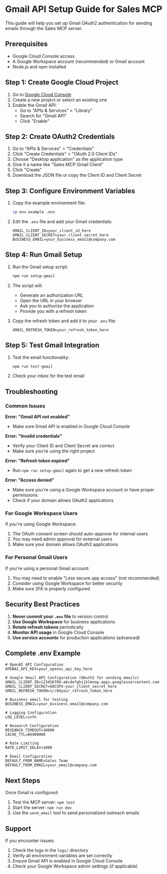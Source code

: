 # Gmail API Setup Guide for Sales MCP

This guide will help you set up Gmail OAuth2 authentication for sending emails through the Sales MCP server.

## Prerequisites

- Google Cloud Console access
- A Google Workspace account (recommended) or Gmail account
- Node.js and npm installed

## Step 1: Create Google Cloud Project

1. Go to [Google Cloud Console](https://console.cloud.google.com/)
2. Create a new project or select an existing one
3. Enable the Gmail API:
   - Go to "APIs & Services" > "Library"
   - Search for "Gmail API"
   - Click "Enable"

## Step 2: Create OAuth2 Credentials

1. Go to "APIs & Services" > "Credentials"
2. Click "Create Credentials" > "OAuth 2.0 Client IDs"
3. Choose "Desktop application" as the application type
4. Give it a name like "Sales MCP Gmail Client"
5. Click "Create"
6. Download the JSON file or copy the Client ID and Client Secret

## Step 3: Configure Environment Variables

1. Copy the example environment file:
   ```bash
   cp env.example .env
   ```

2. Edit the `.env` file and add your Gmail credentials:
   ```env
   GMAIL_CLIENT_ID=your_client_id_here
   GMAIL_CLIENT_SECRET=your_client_secret_here
   BUSINESS_EMAIL=your_business_email@company.com
   ```

## Step 4: Run Gmail Setup

1. Run the Gmail setup script:
   ```bash
   npm run setup-gmail
   ```

2. The script will:
   - Generate an authorization URL
   - Open the URL in your browser
   - Ask you to authorize the application
   - Provide you with a refresh token

3. Copy the refresh token and add it to your `.env` file:
   ```env
   GMAIL_REFRESH_TOKEN=your_refresh_token_here
   ```

## Step 5: Test Gmail Integration

1. Test the email functionality:
   ```bash
   npm run test-gmail
   ```

2. Check your inbox for the test email

## Troubleshooting

### Common Issues

**Error: "Gmail API not enabled"**
- Make sure Gmail API is enabled in Google Cloud Console

**Error: "Invalid credentials"**
- Verify your Client ID and Client Secret are correct
- Make sure you're using the right project

**Error: "Refresh token expired"**
- Run `npm run setup-gmail` again to get a new refresh token

**Error: "Access denied"**
- Make sure you're using a Google Workspace account or have proper permissions
- Check if your domain allows OAuth2 applications

### For Google Workspace Users

If you're using Google Workspace:
1. The OAuth consent screen should auto-approve for internal users
2. You may need admin approval for external users
3. Make sure your domain allows OAuth2 applications

### For Personal Gmail Users

If you're using a personal Gmail account:
1. You may need to enable "Less secure app access" (not recommended)
2. Consider using Google Workspace for better security
3. Make sure 2FA is properly configured

## Security Best Practices

1. **Never commit your `.env` file** to version control
2. **Use Google Workspace** for business applications
3. **Rotate refresh tokens** periodically
4. **Monitor API usage** in Google Cloud Console
5. **Use service accounts** for production applications (advanced)

## Complete .env Example

```env
# OpenAI API Configuration
OPENAI_API_KEY=your_openai_api_key_here

# Google Gmail API Configuration (OAuth2 for sending emails)
GMAIL_CLIENT_ID=123456789-abcdefghijklmnop.apps.googleusercontent.com
GMAIL_CLIENT_SECRET=GOCSPX-your_client_secret_here
GMAIL_REFRESH_TOKEN=1//04your_refresh_token_here

# Business email for testing
BUSINESS_EMAIL=your_business_email@company.com

# Logging Configuration
LOG_LEVEL=info

# Research Configuration
RESEARCH_TIMEOUT=10000
CACHE_TTL=86400000

# Rate Limiting
RATE_LIMIT_DELAY=1000

# Email Configuration
DEFAULT_FROM_NAME=Sales Team
DEFAULT_FROM_EMAIL=your_email@company.com
```

## Next Steps

Once Gmail is configured:
1. Test the MCP server: `npm test`
2. Start the server: `npm run dev`
3. Use the `send_email` tool to send personalized outreach emails

## Support

If you encounter issues:
1. Check the logs in the `logs/` directory
2. Verify all environment variables are set correctly
3. Ensure Gmail API is enabled in Google Cloud Console
4. Check your Google Workspace admin settings (if applicable) 